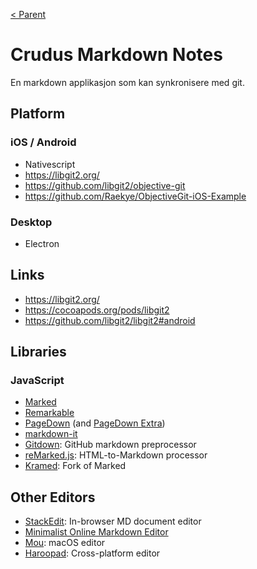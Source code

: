 [< Parent](../Readme.md)

# Crudus Markdown Notes

En markdown applikasjon som kan synkronisere med git.

## Platform

### iOS / Android

- Nativescript
- <https://libgit2.org/>
- <https://github.com/libgit2/objective-git>
- <https://github.com/Raekye/ObjectiveGit-iOS-Example>

### Desktop

- Electron

## Links

- <https://libgit2.org/>
- <https://cocoapods.org/pods/libgit2>
- <https://github.com/libgit2/libgit2#android>

## Libraries

### JavaScript

- [Marked](https://github.com/chjj/marked)
- [Remarkable](https://github.com/jonschlinkert/remarkable)
- [PageDown](https://code.google.com/p/pagedown/) (and [PageDown Extra](https://github.com/jmcmanus/pagedown-extra))
- [markdown-it](https://github.com/markdown-it/markdown-it)
- [Gitdown](https://github.com/gajus/gitdown): GitHub markdown preprocessor
- [reMarked.js](https://github.com/leeoniya/reMarked.js): HTML-to-Markdown processor
- [Kramed](https://github.com/GitbookIO/kramed): Fork of Marked

## Other Editors

- [StackEdit](https://stackedit.io): In-browser MD document editor
- [Minimalist Online Markdown Editor](http://markdown.pioul.fr/)
- [Mou](http://25.io/mou/): macOS editor
- [Haroopad](http://pad.haroopress.com/user.html): Cross-platform editor
